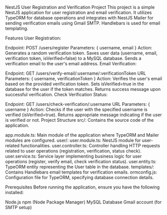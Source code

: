 NestJS User Registration and Verification Project
This project is a simple NestJS application for user registration and email verification. It utilizes TypeORM for database operations and integrates with NestJS Mailer for sending verification emails using Gmail SMTP. Handlebars is used for email templating.

Features
User Registration:

Endpoint: POST /users/register
Parameters: { username, email }
Action:
Generates a random verification token.
Saves user data (username, email, verification token, isVerified=false) to a MySQL database.
Sends a verification email to the user's email address.
Email Verification:

Endpoint: GET /users/verify-email/:username/:verificationToken
URL Parameters: { username, verificationToken }
Action:
Verifies the user's email based on the provided verification token.
Sets isVerified=true in the database for the user if the token matches.
Returns success message upon successful verification.
Check Verification Status:

Endpoint: GET /users/check-verification/:username
URL Parameters: { username }
Action:
Checks if the user with the specified username is verified (isVerified=true).
Returns appropriate message indicating if the user is verified or not.
Project Structure
src/: Contains the source code of the application.

app.module.ts: Main module of the application where TypeORM and Mailer modules are configured.
user/:
user.module.ts: NestJS module for user-related functionalities.
user.controller.ts: Controller handling HTTP requests related to user operations (registration, verification, status check).
user.service.ts: Service layer implementing business logic for user operations (register, verify email, check verification status).
user.entity.ts: TypeORM entity representing the User table in the database.
templates/: Contains Handlebars email templates for verification emails.
ormconfig.js: Configuration file for TypeORM, specifying database connection details.

Prerequisites
Before running the application, ensure you have the following installed:

Node.js
npm (Node Package Manager)
MySQL Database
Gmail account (for SMTP setup)
